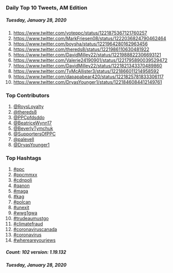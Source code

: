 ### Daily Top 10 Tweets, AM Edition
##### Tuesday, January 28, 2020
 1) https://www.twitter.com/voteppc/status/1221875367121760257
 2) https://www.twitter.com/MarkFriesen08/status/1222036824790462464
 3) https://www.twitter.com/boysha/status/1221964280162963456
 4) https://www.twitter.com/thereds8/status/1221986110630481922
 5) https://www.twitter.com/DavidMilley22/status/1221988822306693121
 6) https://www.twitter.com/Valerie24190901/status/1221795890039529472
 7) https://www.twitter.com/DavidMilley22/status/1221821343370489860
 8) https://www.twitter.com/TyMcAllister3/status/1221866011214958592
 9) https://www.twitter.com/dapapabear420/status/1221825781833306117
10) https://www.twitter.com/DryasYounger1/status/1221846084412149761

### Top Contributors
  1) [@RoysLoyalty](https://www.twitter.com/RoysLoyalty)
  2) [@thereds8](https://www.twitter.com/thereds8)
  3) [@PPCpfdsddo](https://www.twitter.com/PPCpfdsddo)
  4) [@BeatriceWynn17](https://www.twitter.com/BeatriceWynn17)
  5) [@BeverlyTymchuk](https://www.twitter.com/BeverlyTymchuk)
  6) [@SupportersOfPPC](https://www.twitter.com/SupportersOfPPC)
  7) [@palevell](https://www.twitter.com/palevell)
  8) [@DryasYounger1](https://www.twitter.com/DryasYounger1)


### Top Hashtags

  1) [#ppc](https://www.twitter.com/hashtag/ppc)
  2) [#ppcmmxx](https://www.twitter.com/hashtag/ppcmmxx)
  3) [#cdnpoli](https://www.twitter.com/hashtag/cdnpoli)
  4) [#qanon](https://www.twitter.com/hashtag/qanon)
  5) [#maga](https://www.twitter.com/hashtag/maga)
  6) [#kag](https://www.twitter.com/hashtag/kag)
  7) [#polcan](https://www.twitter.com/hashtag/polcan)
  8) [#unexit](https://www.twitter.com/hashtag/unexit)
  9) [#wwg1gwa](https://www.twitter.com/hashtag/wwg1gwa)
 10) [#trudeaumustgo](https://www.twitter.com/hashtag/trudeaumustgo)
 11) [#climatefraud](https://www.twitter.com/hashtag/climatefraud)
 12) [#coronaviruscanada](https://www.twitter.com/hashtag/coronaviruscanada)
 13) [#coronavirus](https://www.twitter.com/hashtag/coronavirus)
 14) [#whereareyourjews](https://www.twitter.com/hashtag/whereareyourjews)

##### Count: 102	version: 1.19.132
##### Tuesday, January 28, 2020

